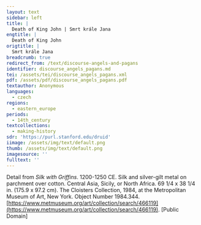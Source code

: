```yaml
---
layout: text
sidebar: left
title: |
  Death of King John | Smrt krále Jana
engtitle: |
  Death of King John
origtitle: |
  Smrt krále Jana
breadcrumb: true
redirect_from: /text/discourse-angels-and-pagans
identifier: discourse_angels_pagans.md
tei: /assets/tei/discourse_angels_pagans.xml
pdf: /assets/pdf/discourse_angels_pagans.pdf
textauthor: Anonymous
languages:
  - czech
regions:
  - eastern_europe
periods:
  - 14th_century
textcollections:
  - making-history
sdr: 'https://purl.stanford.edu/druid'
iimage: /assets/img/text/default.png
thumb: /assets/img/text/default.png
imagesource: ''
fulltext: ''
---
```

 Detail from _Silk with Griffins_. 1200-1250 CE. Silk and silver-gilt metal on parchment over cotton. Central Asia, Sicily, or North Africa. 69 1/4 x 38 1/4 in. (175.9 x 97.2 cm). The Cloisters Collection, 1984, at the Metropolitan Museum of Art, New York. Object Number 1984.344. [https://www.metmuseum.org/art/collection/search/466119](https://www.metmuseum.org/art/collection/search/466119). [Public Domain]


 
